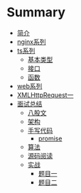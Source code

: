 <!--
 * @Descripttion: 
 * @Version: 1.0.0
 * @Author: lilufei3
 * @Date: 2020-04-24 13:18:07
 * @LastEditors: lilufei3
 * @LastEditTime: 2020-07-28 23:46:03
-->

# Summary

* [简介](readme.md)
* [nginx系列](articles/nginx/description.md)
* [ts系列](articles/ts/readme.md)
    * [基本类型](articles/ts/基本类型.md)
    * [接口](articles/ts/接口.md)
    * [函数](articles/ts/函数.md)
* [web系列]()
* [XMLHttpRequest一](articles/web/xmlHttpRequest-1.md)
* [面试总结](articles/面试总结/readme.md)
  * [八股文](articles/面试总结/index.md)
  * [架构](articles/面试总结/index.md)
  * [手写代码](**)
    * [promise](articles/面试总结/手写代码/promise.md)
  * [算法](articles/面试总结/index.md)
  * [源码阅读](articles/面试总结/index.md)
  * [实战](**)
      * [题目一](articles/面试总结/typescript/question1.md)
      * [题目二](articles/面试总结/typescript/question2.md)
